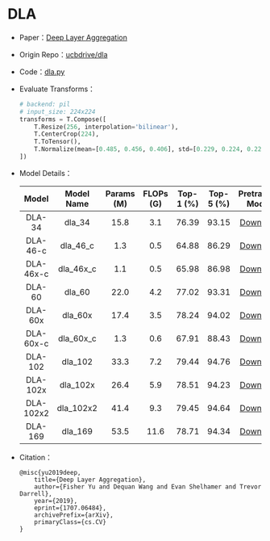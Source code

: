 # DLA
* Paper：[Deep Layer Aggregation](https://arxiv.org/abs/1707.06484)
* Origin Repo：[ucbdrive/dla](https://github.com/ucbdrive/dla)
* Code：[dla.py](../../../ppim/models/dla.py)
* Evaluate Transforms：

    ```python
    # backend: pil
    # input_size: 224x224
    transforms = T.Compose([
        T.Resize(256, interpolation='bilinear'),
        T.CenterCrop(224),
        T.ToTensor(),
        T.Normalize(mean=[0.485, 0.456, 0.406], std=[0.229, 0.224, 0.225])
    ])
    ```

* Model Details：

    |         Model         |       Model Name      | Params (M) | FLOPs (G) | Top-1 (%) | Top-5 (%) |   Pretrained Model    |
    |:---------------------:|:---------------------:|:----------:|:---------:|:---------:|:---------:|:---------------------:|
    | DLA-34                | dla_34                | 15.8       | 3.1       | 76.39     |   93.15   | [Download][dla_34]    |
    | DLA-46-c              | dla_46_c              | 1.3        | 0.5       | 64.88     |   86.29   | [Download][dla_46_c]  |
    | DLA-46x-c             | dla_46x_c             | 1.1        | 0.5       | 65.98     |   86.98   | [Download][dla_46x_c] |
    | DLA-60                | dla_60                | 22.0       | 4.2       | 77.02     |   93.31   | [Download][dla_60]    |
    | DLA-60x               | dla_60x               | 17.4       | 3.5       | 78.24     |   94.02   | [Download][dla_60x]   |
    | DLA-60x-c             | dla_60x_c             | 1.3        | 0.6       | 67.91     |   88.43   | [Download][dla_60x_c] |
    | DLA-102               | dla_102               | 33.3       | 7.2       | 79.44     |   94.76   | [Download][dla_102]   |
    | DLA-102x              | dla_102x              | 26.4       | 5.9       | 78.51     |   94.23   | [Download][dla_102x]  |
    | DLA-102x2             | dla_102x2             | 41.4       | 9.3       | 79.45     |   94.64   | [Download][dla_102x2] |
    | DLA-169               | dla_169               | 53.5       | 11.6      | 78.71     |   94.34   | [Download][dla_169]   |


[dla_34]:https://bj.bcebos.com/v1/ai-studio-online/a4e08c790f0247c8ab44cfa9ec6264720a3fab64b51d4ee88d0e7d3511e6348a?responseContentDisposition=attachment%3B%20filename%3Ddla34%2Btricks.pdparams
[dla_46_c]:https://bj.bcebos.com/v1/ai-studio-online/245e16ae6b284b368798a6f8e3cf068e55eea96e22724ec5bff8d146c64da990?responseContentDisposition=attachment%3B%20filename%3Ddla46_c.pdparams
[dla_46x_c]:https://bj.bcebos.com/v1/ai-studio-online/b295201d245247fb8cd601b60919cabf5df51a8997d04380bd07eac71e4152dd?responseContentDisposition=attachment%3B%20filename%3Ddla46x_c.pdparams
[dla_60]:https://bj.bcebos.com/v1/ai-studio-online/e545d431a9f84bb4aecd2c75e34e6169503be2d2e8d246cb9cff393559409f7b?responseContentDisposition=attachment%3B%20filename%3Ddla60.pdparams
[dla_60x]:https://bj.bcebos.com/v1/ai-studio-online/a07ea1cec75a460ebf6dcace4ab0c8c28e923af88dd74573baaaa6db8738168d?responseContentDisposition=attachment%3B%20filename%3Ddla60x.pdparams
[dla_60x_c]:https://bj.bcebos.com/v1/ai-studio-online/0c15f589fa524d1dbe753afe2619f2fe33773c0ca6db4966a3ab8f755fca3c98?responseContentDisposition=attachment%3B%20filename%3Ddla60x_c.pdparams
[dla_102]:https://bj.bcebos.com/v1/ai-studio-online/288ca91946d04df891750eed67b3070ec38a29e9a7b24eff90c0e397d3b82c7f?responseContentDisposition=attachment%3B%20filename%3Ddla102%2Btricks.pdparams
[dla_102x]:https://bj.bcebos.com/v1/ai-studio-online/0653e6aae7594e2a8de94728f6656c375557f7960a8949a1926eb017e978c477?responseContentDisposition=attachment%3B%20filename%3Ddla102x.pdparams
[dla_102x2]:https://bj.bcebos.com/v1/ai-studio-online/80cd37d877974ad18d1ccefdae2a5c2cce1cba2831544deeaea1fa672343cc17?responseContentDisposition=attachment%3B%20filename%3Ddla102x2.pdparams
[dla_169]:https://bj.bcebos.com/v1/ai-studio-online/f299fab9020344d4aee7ccf3a79e98858494e0536bca4703a5f5152747395cca?responseContentDisposition=attachment%3B%20filename%3Ddla169.pdparams

* Citation：

    ```
    @misc{yu2019deep,
        title={Deep Layer Aggregation}, 
        author={Fisher Yu and Dequan Wang and Evan Shelhamer and Trevor Darrell},
        year={2019},
        eprint={1707.06484},
        archivePrefix={arXiv},
        primaryClass={cs.CV}
    }
    ```
